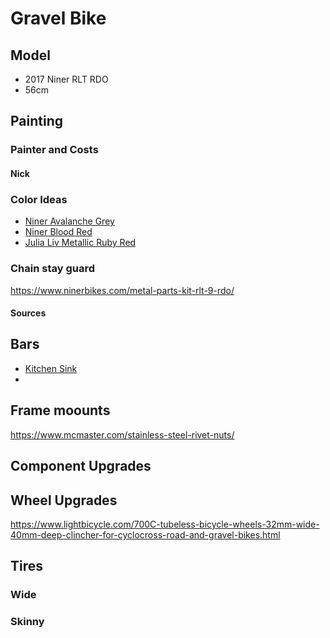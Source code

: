 # Gravel Bike

## Model

* 2017 Niner RLT RDO
* 56cm

## Painting

### Painter and Costs

#### Nick

### Color Ideas

* [Niner Avalanche Grey](DE201B7C-8352-47F9-8EF2-46F616718831.jpeg) 
* [Niner Blood Red](BB2B816B-E9FF-45E3-92CD-4D6419A18BE4.jpeg)
* [Julia Liv Metallic Ruby Red](https://www.liv-cycling.com/us/langma-advanced-pro-1-disc-2018)


### Chain stay guard

https://www.ninerbikes.com/metal-parts-kit-rlt-9-rdo/

#### Sources

## Bars

* [Kitchen Sink](https://redshiftsports.com/products/kitchen-sink-handlebar)
* 

## Frame moounts

https://www.mcmaster.com/stainless-steel-rivet-nuts/

## Component Upgrades

## Wheel Upgrades

https://www.lightbicycle.com/700C-tubeless-bicycle-wheels-32mm-wide-40mm-deep-clincher-for-cyclocross-road-and-gravel-bikes.html

## Tires

### Wide

### Skinny
